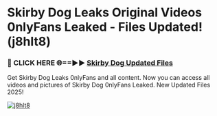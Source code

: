 # Skirby Dog Leaks Original Videos 0nlyFans Leaked - Files Updated! (j8hlt8)

<h3>🔴 CLICK HERE 🌐==►► <a href="https://mediafile.pages.dev?q=Skirby+Dog&ref=D4RT" rel="nofollow">Skirby Dog Updated Files</a></h3>

Get Skirby Dog Leaks 0nlyFans and all content. Now you can access all videos and pictures of Skirby Dog 0nlyFans Leaked. New Updated Files 2025!

[![j8hlt8](https://github.com/user-attachments/assets/8c521d6e-e6e3-4a75-9320-d58ab9d79d5b)](https://mediafile.pages.dev?q=Skirby+Dog&ref=D4RT)